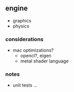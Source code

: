 
## engine
- graphics
- physics 

### considerations
- mac optimizations?
    - opencl?, eigen
    - metal shader language

### notes
- unit tests ... 
